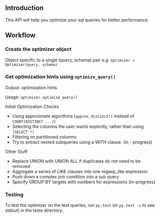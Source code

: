 
## Introduction
This API will help you optimize your sql queries for better performance.

## Workflow

### Create the optimizer object
Object specific to a single (query, schema) pair
e.g. `optimizer = Optimizer(query, schema)`

### Get optimization hints using `optimize_query()`
Output: optimization hints

Usage: `optimizer.optimize_query()`

Initial Optimization Checks
  * Using approximate algorithms (`approx_distinct()` instead of `COUNT(DISTINCT ...)`)
  * Selecting the columns the user wants explicitly, rather than using `(SELECT *)`
  * Filtering on partitioned columns
  * Try to extract nested subqueries using a WITH clause. (in - progress)

Other Stuff
  * Replace UNION with UNION ALL if duplicates do not need to be removed
  * Aggregate a series of LIKE clauses into one regexp_like expression
  * Push down a complex join condition into a sub query
  * Specify GROUP BY targets with numbers for expressions (in-progress)

### Testing
To test the optimizer on the test queries, run `py.test` (or `py.test -s` to see stdout) in the tests directory.
